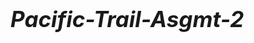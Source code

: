 # Pacific-Trail-Asgmt-2
<!DOCTYPE html>
<html lang="en">

<head>
    <meta charset="utf-8">
    <title>Pacific Trails Resort</title>
    <style>
        #container {
            margin-left: auto;
            margin-right: auto;
            width: 80%;
            background-color: bl#0c021b;
            min-width: 900px;
            max-width: 1280px;
            box-shadow: 3px 3px 3px #333;
        }

        body {
            background-image: url(background.jpg);
            
        }

        header {

            color: rgb(1, 1, 31);
            background-image: url(headlayer.jpg);
            background: 
            background-repeat: repeat;
            height: 80px;
            padding-top: 5px;
            padding-left: 2em;
            text-shadow: 1px 1px 1px #ffffff;
        }

        nav {
            word-spacing: 1em;
            font-weight: bold;
            font-size: 1.1em;
            text-align: center;
        }

        nav a {
            text-decoration: none;
        }

        main {
            background-image: url(glassy.jpg);
            background-position: 
            background-repeat: no-repeat;
            padding: 5em;
           
          }

        footer {
            font-style: italic;
            font-size: .80em;
            text-align: center;
            padding: 0.5em;
        }

        ul {
            font-size: 17px;
            color: #070125;
                    }

        h1 {
            font-size: 35px;
            text-align: :left;
            font-weight: 200px;
            font-style: oblique;
        }

        h2 {
            font-size: 50px;
            text-align: left;
            color: #020866;
            min-width: 900px;
            max-width: 1280px;
        

        }

        p {
            font-family: 
            font-size: 25px;
            color: #0c0a0a;
            text-align: justify;
            text-shadow: #f3ebeb;
        }

        h3 {
            text-align: left;
            font-size: 30px;
            color: #020866;

        }
        li{
            color: #070707;
        }
    </style>
</head>

<body>
    <div id="container">

        <head>

        </head>
    </div>
    </div>
    <header>
        <h1>Pacific Trails Resort</h1>
    </header>
    <nav>
        <a href="Home.html">Home</a> &nbsp;
        <a href="About Us.html">About Us</a> &nbsp;
        <a href="Tour Search">Tour Search</a> &nbsp;
        <a href="Restaurant.html">Restaurant</a> &nbsp;
        <a href="Booking.html">Booking</a> &nbsp;
        <a href="contact.html">Contact</a> &nbsp;
    </nav>
    <main>
        <h2>THE TRIP <div> </div>OF YOUR DREAM ....</h2>

        <p>Our travel agency is ready to offer you an exciting vacation <br>that is designed 
            to fit your own needs and wishes. Whether <br>it’s an exotic cruise or a trip to 
            your favorite resort, you will <br>surely have the best experience.. </p>


        <h3>Featured Tours This Week:</h3>
        <ul>
            <li>Dubai Lake</li>
            <li>Canada Resort</li>
            <li>Toronto Tower</li>
            <li>Water Fall</li>
        </ul>
        <script>
            src = "https://www.gettyimages.ca/detail/photo/dubai-marina-from-the-sea-side-during-sunset-royalty-free-image/1275242046?adppopup=true"

        </script>
    </main>
    <footer>
        <small><i>Copyright &copy; 2020 aafolabi3435@conestoga.on.ca</i></small>
    </footer>
    </div>
</body>

</html>
